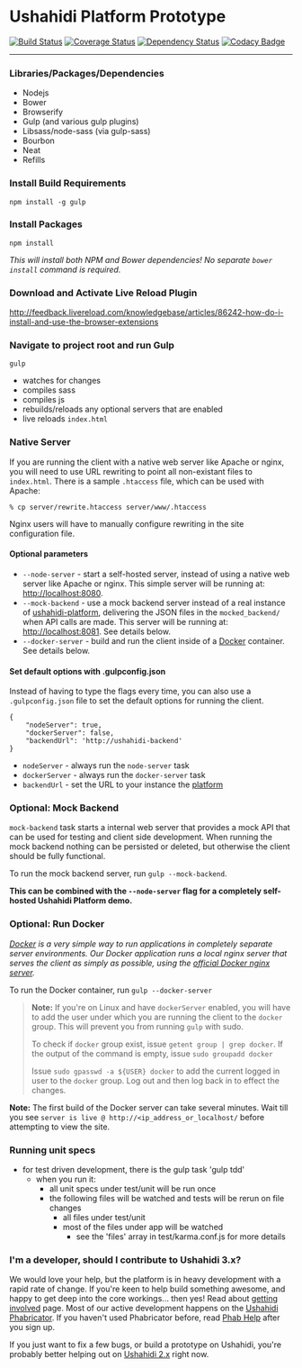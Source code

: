 Ushahidi Platform Prototype
===========================

[![Build Status](https://img.shields.io/travis/ushahidi/platform-client.svg?style=flat)](https://travis-ci.org/ushahidi/platform-client)
[![Coverage Status](https://img.shields.io/coveralls/ushahidi/platform-client.svg)](https://coveralls.io/r/ushahidi/platform-client)
[![Dependency Status](https://david-dm.org/ushahidi/platform-client/dev-status.svg?style=flat)](https://david-dm.org/ushahidi/platform-client#info=devDependencies)
[![Codacy Badge](https://www.codacy.com/project/badge/2abbf2283f7d4d98a4c61762e713d161)](https://www.codacy.com/public/ushahidi/platformclient)

___

### Libraries/Packages/Dependencies

* Nodejs
* Bower
* Browserify
* Gulp (and various gulp plugins)
* Libsass/node-sass (via gulp-sass)
* Bourbon
* Neat
* Refills

### Install Build Requirements
`npm install -g gulp`

### Install Packages
`npm install`

*This will install both NPM and Bower dependencies! No separate `bower install` command is required.*

### Download and Activate Live Reload Plugin

http://feedback.livereload.com/knowledgebase/articles/86242-how-do-i-install-and-use-the-browser-extensions

### Navigate to project root and run Gulp

`gulp`

* watches for changes
* compiles sass
* compiles js
* rebuilds/reloads any optional servers that are enabled
* live reloads `index.html`

### Native Server

If you are running the client with a native web server like Apache or nginx, you will need to use URL rewriting to point all non-existant files to `index.html`. There is a sample `.htaccess` file, which can be used with Apache:

```
% cp server/rewrite.htaccess server/www/.htaccess
```

Nginx users will have to manually configure rewriting in the site configuration file.

#### Optional parameters ####

* `--node-server` - start a self-hosted server, instead of using a native web server like Apache or nginx. This simple server will be running at: <http://localhost:8080>.
* `--mock-backend` - use a mock backend server instead of a real instance of [ushahidi-platform](https://github.com/ushahidi/platform), delivering the JSON files in the `mocked_backend/` when API calls are made. This server will be running at: <http://localhost:8081>. See details below.
* `--docker-server` - build and run the client inside of a [Docker](https://docker.com/) container. See details below.

#### Set default options with .gulpconfig.json

Instead of having to type the flags every time, you can also use a `.gulpconfig.json` file to set the default options for running the client.

```
{
    "nodeServer": true,
    "dockerServer": false,
    "backendUrl": 'http://ushahidi-backend'
}
```

* `nodeServer` - always run the `node-server` task
* `dockerServer` - always run the `docker-server` task
* `backendUrl` - set the URL to your instance the [platform](https://github.com/ushahidi/platform)

### Optional: Mock Backend

`mock-backend` task starts a internal web server that provides a mock API that can be used for testing and client side development. When running the mock backend nothing can be persisted or deleted, but otherwise the client should be fully functional.

To run the mock backend server, run `gulp --mock-backend`.

**This can be combined with the `--node-server` flag for a completely self-hosted Ushahidi Platform demo.**

### Optional: Run Docker

*[Docker](https://www.docker.com/) is a very simple way to run applications in
completely separate server environments. Our Docker application runs a local
nginx server that serves the client as simply as possible, using the
[official Docker nginx server](https://registry.hub.docker.com/_/nginx/).*

To run the Docker container, run `gulp --docker-server`

> **Note:** If you're on Linux and have `dockerServer` enabled, you will have to add the user under which you are
> running the client to the `docker` group. This will prevent you from running `gulp` with sudo.
>
> To check if `docker` group exist, issue `getent group | grep docker`. If the output of the command
> is empty, issue `sudo groupadd docker`
>
> Issue `sudo gpasswd -a ${USER} docker` to add the current logged in user to the `docker` group. Log out and then log back in to effect the changes.

**Note:** The first build of the Docker server can take several minutes. Wait till you see `server is live @ http://<ip_address_or_localhost/` before attempting to view the site.

### Running unit specs

* for test driven development, there is the gulp task 'gulp tdd'
  * when you run it:
    * all unit specs under test/unit will be run once
    * the following files will be watched and tests will be rerun on file changes
      * all files under test/unit
      * most of the files under app will be watched
        * see the 'files' array in test/karma.conf.js for more details


### I'm a developer, should I contribute to Ushahidi 3.x?

We would love your help, but the platform is in heavy development with a rapid rate
of change. If you're keen to help build something awesome, and happy to get deep
into the core workings... then yes! Read about [getting involved](https://wiki.ushahidi.com/display/WIKI/Ushahidi+v3.x+-+Getting+Involved) page.
Most of our active development happens on the [Ushahidi Phabricator](https://phabricator.ushahidi.com/).
If you haven't used Phabricator before, read [Phab Help](https://phabricator.ushahidi.com/w/help/phabricator/) after you sign up.

If you just want to fix a few bugs, or build a prototype on Ushahidi, you're probably
better helping out on [Ushahidi 2.x](https://github.com/ushahidi/Ushahidi_Web) right now.
